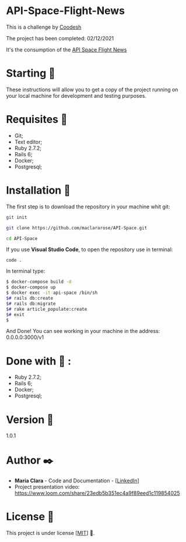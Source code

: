 # API-Space-Flight-News
This is a challenge by [Coodesh](https://coodesh.com/)

The project has been completed: 02/12/2021

It's the consumption of the [API Space Flight News](https://api.spaceflightnewsapi.net/v3/documentation)

# Starting :rocket:
These instructions will allow you to get a copy of the project running on your local machine for development and testing purposes.

# Requisites :page_with_curl:
- Git;
- Text editor;
- Ruby 2.7.2;
- Rails 6;
- Docker;
- Postgresql;

# Installation :wrench:
The first step is to download the repository in your machine whit git:

```bash
git init

git clone https://github.com/maclararose/API-Space.git

cd API-Space

```

If you use __Visual Studio Code__, to open the repository use in terminal:

`code .`

In terminal type:
```bash
$ docker-compose build -d
$ docker-compose up
$ docker exec -it api-space /bin/sh
$# rails db:create
$# rails db:migrate
$# rake article_populate:create
$# exit
$
```

And Done! You can see working in your machine in the address: 0.0.0.0:3000/v1

# Done with :hammer: :
- Ruby 2.7.2;
- Rails 6;
- Docker;
- Postgresql;

# Version :pushpin:
1.0.1

# Author :black_nib:
- __Maria Clara__ - Code and Documentation - [[LinkedIn](https://www.linkedin.com/in/mariaclarab/)]
- Project presentation video: https://www.loom.com/share/23edb5b351ec4a9f89eed1c119854025

# License :page_facing_up:
This project is under license [[MIT](https://github.com/maclararose/API-Space/blob/main/LICENSE)] :round_pushpin:.